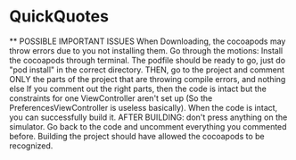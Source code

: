 # QuickQuotes
** POSSIBLE IMPORTANT ISSUES
When Downloading, the cocoapods may throw errors due to you not installing them.
Go through the motions: Install the cocoapods through terminal.
The podfile should be ready to go, just do "pod install" in the correct
directory.
THEN, go to the project and comment ONLY the parts of the project that 
are throwing compile errors, and nothing else
If you comment out the right parts, then the code is intact
but the constraints for one ViewController aren't set up
(So the PreferencesViewController is useless basically). When the code is 
intact, you can successfully build it. AFTER BUILDING:
don't press anything on the simulator. Go back to the code and uncomment 
everything you commented before. Building the project should
have allowed the cocoapods to be recognized. 

